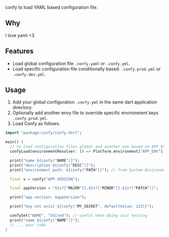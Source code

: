 confy to load YAML based configuration file.

## Why

I love yaml <3

## Features

* Load global configuration file `.confy.yaml` or `.confy.yml`.
* Load specific configuration file conditionally based. `.confy.prod.yml` or `.confy.dev.yml`.

## Usage

1. Add your global configuration `.confy.yml` in the same dart application directory.
2. Optionally add another envy file to override specific environment keys `.confy.prod.yml`.
3. Load Confy as follows.

```dart
import "package:confy/confy.dart";

main() {
  // to load configuration files global and another one based on APP_ENV environment.
  confyLoad(environmentResolver: () => Platform.environment["APP_ENV"]);

  print("name ${confy("NAME")}");
  print("description ${confy("DESC")}");
  print("environment path: ${confy("PATH")}"); // from System Environment set ./examples/.confy.yml

  final v = confy("APP.VERSION");

  final appVersion = "${v?["MAJOR"]}.${v?["MINOR"]}.${v?["PATCH"]}";

  print("app version: $appVersion");

  print("key not exist ${confy("MY_SECRET", defaultValue: 123)}");

  confySet("NAME", "Edited"); // useful when doing unit testing
  print("name ${confy("NAME")}");
  // ... your code
}
```
